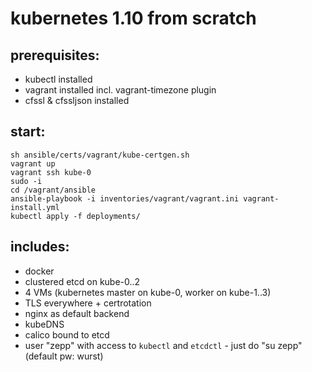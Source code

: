 # kubernetes 1.10 from scratch

## prerequisites:
- kubectl installed
- vagrant installed incl. vagrant-timezone plugin
- cfssl & cfssljson installed

## start:

```
sh ansible/certs/vagrant/kube-certgen.sh
vagrant up
vagrant ssh kube-0
sudo -i
cd /vagrant/ansible
ansible-playbook -i inventories/vagrant/vagrant.ini vagrant-install.yml
kubectl apply -f deployments/
```

## includes:
- docker
- clustered etcd on kube-0..2
- 4 VMs (kubernetes master on kube-0, worker on kube-1..3)
- TLS everywhere + certrotation
- nginx as default backend
- kubeDNS
- calico bound to etcd
- user "zepp" with access to `kubectl` and `etcdctl` - just do "su zepp" (default pw: wurst)
